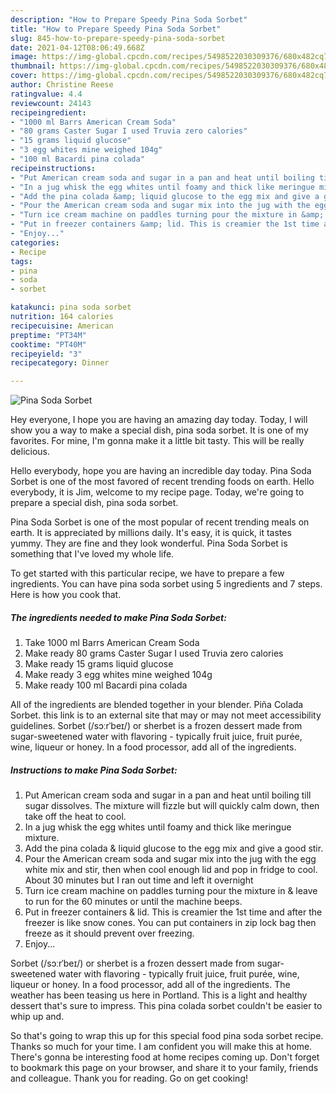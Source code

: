 ```yaml
---
description: "How to Prepare Speedy Pina Soda Sorbet"
title: "How to Prepare Speedy Pina Soda Sorbet"
slug: 845-how-to-prepare-speedy-pina-soda-sorbet
date: 2021-04-12T08:06:49.668Z
image: https://img-global.cpcdn.com/recipes/5498522030309376/680x482cq70/pina-soda-sorbet-recipe-main-photo.jpg
thumbnail: https://img-global.cpcdn.com/recipes/5498522030309376/680x482cq70/pina-soda-sorbet-recipe-main-photo.jpg
cover: https://img-global.cpcdn.com/recipes/5498522030309376/680x482cq70/pina-soda-sorbet-recipe-main-photo.jpg
author: Christine Reese
ratingvalue: 4.4
reviewcount: 24143
recipeingredient:
- "1000 ml Barrs American Cream Soda"
- "80 grams Caster Sugar I used Truvia zero calories"
- "15 grams liquid glucose"
- "3 egg whites mine weighed 104g"
- "100 ml Bacardi pina colada"
recipeinstructions:
- "Put American cream soda and sugar in a pan and heat until boiling till sugar dissolves. The mixture will fizzle but will quickly calm down, then take off the heat to cool."
- "In a jug whisk the egg whites until foamy and thick like meringue mixture."
- "Add the pina colada &amp; liquid glucose to the egg mix and give a good stir."
- "Pour the American cream soda and sugar mix into the jug with the egg white mix and stir, then when cool enough lid and pop in fridge to cool. About 30 minutes but I ran out time and left it overnight"
- "Turn ice cream machine on paddles turning pour the mixture in &amp; leave to run for the 60 minutes or until the machine beeps."
- "Put in freezer containers &amp; lid. This is creamier the 1st time and after the freezer is like snow cones. You can put containers in zip lock bag then freeze as it should prevent over freezing."
- "Enjoy..."
categories:
- Recipe
tags:
- pina
- soda
- sorbet

katakunci: pina soda sorbet 
nutrition: 164 calories
recipecuisine: American
preptime: "PT34M"
cooktime: "PT40M"
recipeyield: "3"
recipecategory: Dinner

---
```



![Pina Soda Sorbet](https://img-global.cpcdn.com/recipes/5498522030309376/680x482cq70/pina-soda-sorbet-recipe-main-photo.jpg)

Hey everyone, I hope you are having an amazing day today. Today, I will show you a way to make a special dish, pina soda sorbet. It is one of my favorites. For mine, I'm gonna make it a little bit tasty. This will be really delicious.

Hello everybody, hope you are having an incredible day today. Pina Soda Sorbet is one of the most favored of recent trending foods on earth. Hello everybody, it is Jim, welcome to my recipe page. Today, we&#39;re going to prepare a special dish, pina soda sorbet.

Pina Soda Sorbet is one of the most popular of recent trending meals on earth. It is appreciated by millions daily. It's easy, it is quick, it tastes yummy. They are fine and they look wonderful. Pina Soda Sorbet is something that I've loved my whole life.


To get started with this particular recipe, we have to prepare a few ingredients. You can have pina soda sorbet using 5 ingredients and 7 steps. Here is how you cook that.

<!--inarticleads1-->

##### The ingredients needed to make Pina Soda Sorbet:

1. Take 1000 ml Barrs American Cream Soda
1. Make ready 80 grams Caster Sugar I used Truvia zero calories
1. Make ready 15 grams liquid glucose
1. Make ready 3 egg whites mine weighed 104g
1. Make ready 100 ml Bacardi pina colada


All of the ingredients are blended together in your blender. Piña Colada Sorbet. this link is to an external site that may or may not meet accessibility guidelines. Sorbet (/sɔːrˈbeɪ/) or sherbet is a frozen dessert made from sugar-sweetened water with flavoring - typically fruit juice, fruit purée, wine, liqueur or honey. In a food processor, add all of the ingredients. 

<!--inarticleads2-->

##### Instructions to make Pina Soda Sorbet:

1. Put American cream soda and sugar in a pan and heat until boiling till sugar dissolves. The mixture will fizzle but will quickly calm down, then take off the heat to cool.
1. In a jug whisk the egg whites until foamy and thick like meringue mixture.
1. Add the pina colada &amp; liquid glucose to the egg mix and give a good stir.
1. Pour the American cream soda and sugar mix into the jug with the egg white mix and stir, then when cool enough lid and pop in fridge to cool. About 30 minutes but I ran out time and left it overnight
1. Turn ice cream machine on paddles turning pour the mixture in &amp; leave to run for the 60 minutes or until the machine beeps.
1. Put in freezer containers &amp; lid. This is creamier the 1st time and after the freezer is like snow cones. You can put containers in zip lock bag then freeze as it should prevent over freezing.
1. Enjoy...


Sorbet (/sɔːrˈbeɪ/) or sherbet is a frozen dessert made from sugar-sweetened water with flavoring - typically fruit juice, fruit purée, wine, liqueur or honey. In a food processor, add all of the ingredients. The weather has been teasing us here in Portland. This is a light and healthy dessert that&#39;s sure to impress. This pina colada sorbet couldn&#39;t be easier to whip up and. 

So that's going to wrap this up for this special food pina soda sorbet recipe. Thanks so much for your time. I am confident you will make this at home. There's gonna be interesting food at home recipes coming up. Don't forget to bookmark this page on your browser, and share it to your family, friends and colleague. Thank you for reading. Go on get cooking!
